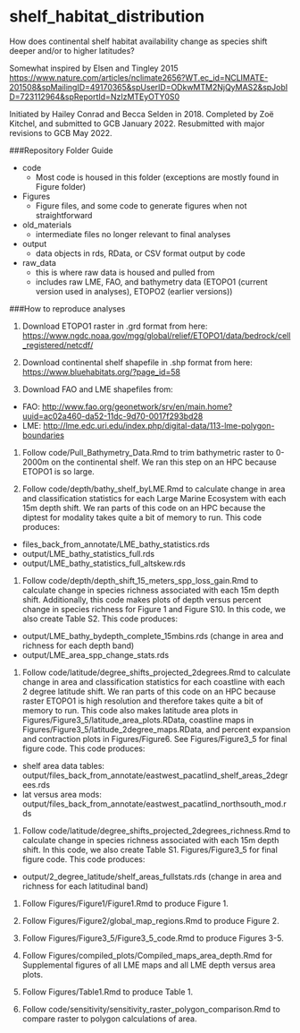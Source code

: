 # shelf_habitat_distribution
How does continental shelf habitat availability change as species shift deeper and/or to higher latitudes?

Somewhat inspired by Elsen and Tingley 2015 https://www.nature.com/articles/nclimate2656?WT.ec_id=NCLIMATE-201508&spMailingID=49170365&spUserID=ODkwMTM2NjQyMAS2&spJobID=723112964&spReportId=NzIzMTEyOTY0S0

Initiated by Hailey Conrad and Becca Selden in 2018. Completed by Zoë Kitchel, and submitted to GCB January 2022. Resubmitted with major revisions to GCB May 2022. 

###Repository Folder Guide

- code
    - Most code is housed in this folder (exceptions are mostly found in Figure folder)
- Figures
    - Figure files, and some code to generate figures when not straightforward
- old_materials
    - intermediate files no longer relevant to final analyses
- output
    - data objects in rds, RData, or CSV format output by code
- raw_data
    - this is where raw data is housed and pulled from
    - includes raw LME, FAO, and bathymetry data  (ETOPO1 (current version used in analyses), ETOPO2 (earlier versions))
    
###How to reproduce analyses
    
1. Download ETOPO1 raster in .grd format from here: https://www.ngdc.noaa.gov/mgg/global/relief/ETOPO1/data/bedrock/cell_registered/netcdf/

1. Download continental shelf shapefile in .shp format from here: https://www.bluehabitats.org/?page_id=58

1. Download FAO and LME shapefiles from:
  - FAO: http://www.fao.org/geonetwork/srv/en/main.home?uuid=ac02a460-da52-11dc-9d70-0017f293bd28
  - LME: http://lme.edc.uri.edu/index.php/digital-data/113-lme-polygon-boundaries

1. Follow code/Pull_Bathymetry_Data.Rmd to trim bathymetric raster to 0-2000m on the continental shelf. We ran this step on an HPC because ETOPO1 is so large. 

1. Follow code/depth/bathy_shelf_byLME.Rmd to calculate change in area and classification statistics for each Large Marine Ecosystem with each 15m depth shift. We ran parts of this code on an HPC because the diptest for modality takes quite a bit of memory to run. This code produces:

  - files_back_from_annotate/LME_bathy_statistics.rds
  - output/LME_bathy_statistics_full.rds
  - output/LME_bathy_statistics_full_altskew.rds
  
1. Follow code/depth/depth_shift_15_meters_spp_loss_gain.Rmd to calculate change in species richness associated with each 15m depth shift. Additionally, this code makes plots of depth versus percent change in species richness for Figure 1 and Figure S10. In this code, we also create Table S2. This code produces:

  - output/LME_bathy_bydepth_complete_15mbins.rds (change in area and richness for each depth band)
  - output/LME_area_spp_change_stats.rds
  
1. Follow code/latitude/degree_shifts_projected_2degrees.Rmd to calculate change in area and classification statistics for each coastline with each 2 degree latitude shift. We ran parts of this code on an HPC because raster ETOPO1 is high resolution and therefore takes quite a bit of memory to run. This code also makes latitude area plots in Figures/Figure3_5/latitude_area_plots.RData, coastline maps in Figures/Figure3_5/latitude_2degree_maps.RData, and percent expansion and contraction plots in Figures/Figure6. See Figures/Figure3_5 for final figure code. This code produces:

  - shelf area data tables: output/files_back_from_annotate/eastwest_pacatlind_shelf_areas_2degrees.rds
  - lat versus area mods: output/files_back_from_annotate/eastwest_pacatlind_northsouth_mod.rds

1. Follow code/latitude/degree_shifts_projected_2degrees_richness.Rmd to calculate change in species richness associated with each 15m depth shift. In this code, we also create Table S1. Figures/Figure3_5 for final figure code. This code produces:

  - output/2_degree_latitude/shelf_areas_fullstats.rds (change in area and richness for each latitudinal band)

1. Follow Figures/Figure1/Figure1.Rmd to produce Figure 1. 

1. Follow Figures/Figure2/global_map_regions.Rmd to produce Figure 2. 

1. Follow Figures/Figure3_5/Figure3_5_code.Rmd to produce Figures 3-5.

1. Follow Figures/compiled_plots/Compiled_maps_area_depth.Rmd for Supplemental figures of all LME maps and all LME depth versus area plots. 

1. Follow Figures/Table1.Rmd to produce Table 1. 

1. Follow code/sensitivity/sensitivity_raster_polygon_comparison.Rmd to compare raster to polygon calculations of area. 

